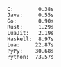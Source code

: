     C:        0.38s
    Java:     0.55s
    Go:       0.90s
    Rust:     1.29s
    LuaJit:   2.19s
    Haskell:  8.97s
    Lua:     22.87s
    PyPy:    30.68s
    Python:  73.57s
